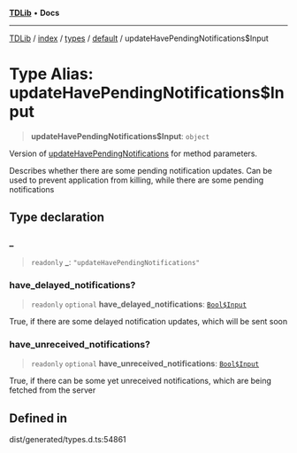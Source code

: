 [**TDLib**](../../../../../../README.md) • **Docs**

***

[TDLib](../../../../../../modules.md) / [index](../../../../../README.md) / [types](../../../README.md) / [default](../README.md) / updateHavePendingNotifications$Input

# Type Alias: updateHavePendingNotifications$Input

> **updateHavePendingNotifications$Input**: `object`

Version of [updateHavePendingNotifications](updateHavePendingNotifications.md) for method parameters.

Describes whether there are some pending notification updates. Can be used to prevent application from killing, while there are some pending notifications

## Type declaration

### \_

> `readonly` **\_**: `"updateHavePendingNotifications"`

### have\_delayed\_notifications?

> `readonly` `optional` **have\_delayed\_notifications**: [`Bool$Input`](Bool$Input.md)

True, if there are some delayed notification updates, which will be sent soon

### have\_unreceived\_notifications?

> `readonly` `optional` **have\_unreceived\_notifications**: [`Bool$Input`](Bool$Input.md)

True, if there can be some yet unreceived notifications, which are being fetched from the server

## Defined in

dist/generated/types.d.ts:54861
